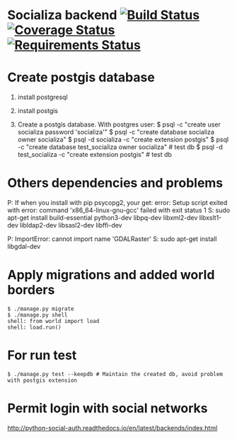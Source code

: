 # Socializa backend [![Build Status](https://travis-ci.org/wadobo/socializa.svg?branch=master)](https://travis-ci.org/wadobo/socializa) [![Coverage Status](https://coveralls.io/repos/github/wadobo/socializa/badge.svg?branch=master)](https://coveralls.io/github/wadobo/socializa?branch=master) [![Requirements Status](https://requires.io/github/wadobo/socializa/requirements.svg?branch=master)](https://requires.io/github/wadobo/socializa/requirements/?branch=master)

# Create postgis database

1. install postgresql
2. install postgis

3. Create a postgis database. With postgres user:
    $ psql -c "create user socializa password 'socializa'"
    $ psql -c "create database socializa owner socializa"
    $ psql -d socializa -c "create extension postgis"
    $ psql -c "create database test_socializa owner socializa" # test db
    $ psql -d test_socializa -c "create extension postgis" # test db

# Others dependencies and problems

P: If when you install with pip psycopg2, your get: error: Setup script exited with error: command 'x86_64-linux-gnu-gcc' failed with exit status 1
S: sudo apt-get install build-essential python3-dev libpq-dev libxml2-dev libxslt1-dev libldap2-dev libsasl2-dev libffi-dev

P: ImportError: cannot import name 'GDALRaster'
S: sudo apt-get install libgdal-dev

# Apply migrations and added world borders

    $ ./manage.py migrate
    $ ./manage.py shell
    shell: from world import load
    shell: load.run()

# For run test

    $ ./manage.py test --keepdb # Maintain the created db, avoid problem with postgis extension

# Permit login with social networks

http://python-social-auth.readthedocs.io/en/latest/backends/index.html
